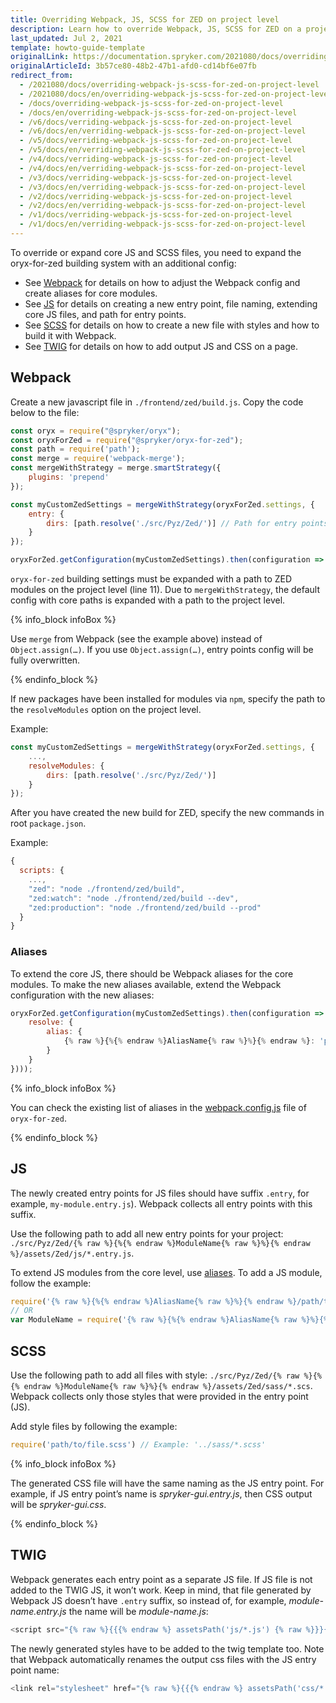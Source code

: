 ```yaml
---
title: Overriding Webpack, JS, SCSS for ZED on project level
description: Learn how to override Webpack, JS, SCSS for ZED on a project level
last_updated: Jul 2, 2021
template: howto-guide-template
originalLink: https://documentation.spryker.com/2021080/docs/overriding-webpack-js-scss-for-zed-on-project-level
originalArticleId: 3b57ce80-48b2-47b1-afd0-cd14bf6e07fb
redirect_from:
  - /2021080/docs/overriding-webpack-js-scss-for-zed-on-project-level
  - /2021080/docs/en/overriding-webpack-js-scss-for-zed-on-project-level
  - /docs/overriding-webpack-js-scss-for-zed-on-project-level
  - /docs/en/overriding-webpack-js-scss-for-zed-on-project-level
  - /v6/docs/verriding-webpack-js-scss-for-zed-on-project-level
  - /v6/docs/en/verriding-webpack-js-scss-for-zed-on-project-level
  - /v5/docs/verriding-webpack-js-scss-for-zed-on-project-level
  - /v5/docs/en/verriding-webpack-js-scss-for-zed-on-project-level
  - /v4/docs/verriding-webpack-js-scss-for-zed-on-project-level
  - /v4/docs/en/verriding-webpack-js-scss-for-zed-on-project-level
  - /v3/docs/verriding-webpack-js-scss-for-zed-on-project-level
  - /v3/docs/en/verriding-webpack-js-scss-for-zed-on-project-level
  - /v2/docs/verriding-webpack-js-scss-for-zed-on-project-level
  - /v2/docs/en/verriding-webpack-js-scss-for-zed-on-project-level
  - /v1/docs/verriding-webpack-js-scss-for-zed-on-project-level
  - /v1/docs/en/verriding-webpack-js-scss-for-zed-on-project-level
---
```


To override or expand core JS and SCSS files, you need to expand the oryx-for-zed building system with an additional config:

* See [Webpack](#webpack) for details on how to adjust the Webpack config and create aliases for core modules.
* See [JS](#js) for details on creating a new entry point, file naming, extending core JS files, and path for entry points.
* See [SCSS](#scss) for details on how to create a new file with styles and how to build it with Webpack.
* See [TWIG](#twig) for details on how to add output JS and CSS on a page.

## Webpack

Create a new javascript file in `./frontend/zed/build.js`. Copy the code below to the file:

```js
const oryx = require("@spryker/oryx");
const oryxForZed = require("@spryker/oryx-for-zed");
const path = require('path');
const merge = require('webpack-merge');
const mergeWithStrategy = merge.smartStrategy({
    plugins: 'prepend'
});

const myCustomZedSettings = mergeWithStrategy(oryxForZed.settings, {
    entry: {
        dirs: [path.resolve('./src/Pyz/Zed/')] // Path for entry points on project level
    }
});

oryxForZed.getConfiguration(myCustomZedSettings).then(configuration => oryx.build(configuration));
```

`oryx-for-zed` building settings must be expanded with a path to ZED modules on the project level (line 11). Due to `mergeWithStrategy`, the default config with core paths is expanded with a path to the project level.

{% info_block infoBox %}

Use `merge` from Webpack (see the example above) instead  of `Object.assign(…)`. If you use `Object.assign(…)`, entry points config will be fully overwritten.

{% endinfo_block %}

If new packages have been installed for modules via `npm`, specify the path to the `resolveModules` option on the project level.

Example:

```js
const myCustomZedSettings = mergeWithStrategy(oryxForZed.settings, {
    ...,
    resolveModules: {
        dirs: [path.resolve('./src/Pyz/Zed/')]
    }
});
```
After you have created the new build for ZED, specify the new commands in root `package.json`.

Example:

```js
{
  scripts: {
    ...,
    "zed": "node ./frontend/zed/build",
    "zed:watch": "node ./frontend/zed/build --dev",
    "zed:production": "node ./frontend/zed/build --prod"
  }
}
```

### Aliases

To extend the core JS, there should be Webpack aliases for the core modules. To make the new aliases available, extend the Webpack configuration with the new aliases:

```js
oryxForZed.getConfiguration(myCustomZedSettings).then(configuration => oryx.build(mergeWithStrategy(configuration, {
    resolve: {
        alias: {
            {% raw %}{%{% endraw %}AliasName{% raw %}%}{% endraw %}: 'path/to/module/assets' // Example: 'Gui/assets/Zed/js/**'
        }
    }
})));
```

{% info_block infoBox %}

You can check the existing list of aliases in the [webpack.config.js](https://github.com/spryker/oryx-for-zed/blob/master/lib/webpack.config.js#L57) file of `oryx-for-zed`.

{% endinfo_block %}

## JS

The newly created entry points for JS files should have suffix `.entry`, for example, `my-module.entry.js`). Webpack collects all entry points with this suffix.

Use the following path to add all new entry points for your project: `./src/Pyz/Zed/{% raw %}{%{% endraw %}ModuleName{% raw %}%}{% endraw %}/assets/Zed/js/*.entry.js`.

To extend JS modules from the core level, use [aliases](#aliases). To add a JS module, follow the example:

```js
require('{% raw %}{%{% endraw %}AliasName{% raw %}%}{% endraw %}/path/to/file.js');
// OR
var ModuleName = require('{% raw %}{%{% endraw %}AliasName{% raw %}%}{% endraw %}/path/to/file.js');
```

## SCSS

Use the following path to add all files with style:  `./src/Pyz/Zed/{% raw %}{%{% endraw %}ModuleName{% raw %}%}{% endraw %}/assets/Zed/sass/*.scs`. Webpack collects only those styles that were provided in the entry point (JS).

Add style files by following the example:

```js
require('path/to/file.scss') // Example: '../sass/*.scss'
```

{% info_block infoBox %}

The generated CSS file will have the same naming as the JS entry point. For example, if JS entry point’s name is *spryker-gui.entry.js*, then CSS output will be *spryker-gui.css*.

{% endinfo_block %}

## TWIG

Webpack generates each entry point as a separate JS file. If JS file is not added to the TWIG JS, it won’t work.
Keep in mind, that file generated by Webpack JS doesn’t have `.entry` suffix, so instead of, for example, *module-name.entry.js* the name will be *module-name.js*:

```js
<script src="{% raw %}{{{% endraw %} assetsPath('js/*.js') {% raw %}}}{% endraw %}"></script>
```

The newly generated styles have to be added to the twig template too. Note that Webpack automatically renames the output css files with the JS entry point name:

```js
<link rel="stylesheet" href="{% raw %}{{{% endraw %} assetsPath('css/*.css') {% raw %}}}{% endraw %}">
```

